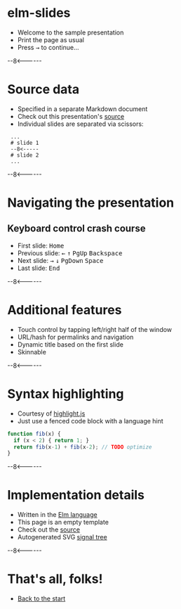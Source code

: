 # elm-slides

 - Welcome to the sample presentation
 - Print the page as usual
 - Press <kbd>&rarr;</kbd> to continue...

--8<------

# Source data

 - Specified in a separate Markdown document
 - Check out this presentation's [source](data.md)
 - Individual slides are separated via scissors:

~~~
 ...
 # slide 1
 --8<-----
 # slide 2
 ...
~~~

--8<------

# Navigating the presentation

## Keyboard control crash course

 - First slide: <kbd>Home</kbd>
 - Previous slide: <kbd>&larr;</kbd> <kbd>&uarr;</kbd> <kbd>PgUp</kbd> <kbd>Backspace</kbd>
 - Next slide: <kbd>&rarr;</kbd> <kbd>&darr;</kbd> <kbd>PgDown</kbd> <kbd>Space</kbd>
 - Last slide: <kbd>End</kbd>

--8<------

# Additional features

 - Touch control by tapping left/right half of the window
 - URL/hash for permalinks and navigation
 - Dynamic title based on the first slide
 - Skinnable

--8<------

# Syntax highlighting

 - Courtesy of [highlight.js](https://highlightjs.org/)
 - Just use a fenced code block with a language hint

~~~javascript
function fib(x) {
  if (x < 2) { return 1; }
  return fib(x-1) + fib(x-2); // TODO optimize
}
~~~

--8<------

# Implementation details

 - Written in the [Elm language](http://elm-lang.org/)
 - This page is an empty template
 - Check out the [source](https://github.com/ondras/elm-slides/tree/master/src)
 - Autogenerated SVG [signal tree](signals.svg)

--8<------

# That's all, folks!

 - <a href="#" target="_self">Back to the start</a>
